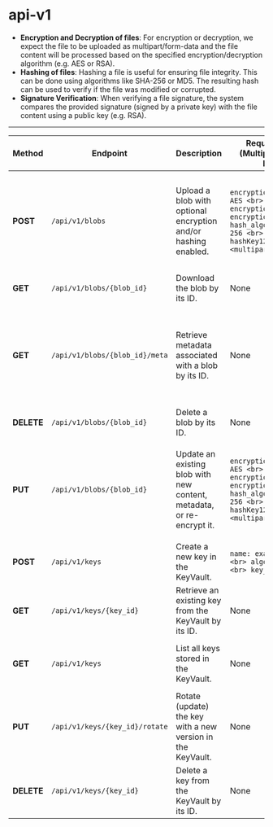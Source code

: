 # api-v1

- **Encryption and Decryption of files**: For encryption or decryption, we expect the file to be uploaded as multipart/form-data and the file content will be processed based on the specified encryption/decryption algorithm (e.g. AES or RSA).
- **Hashing of files**: Hashing a file is useful for ensuring file integrity. This can be done using algorithms like SHA-256 or MD5. The resulting hash can be used to verify if the file was modified or corrupted.
- **Signature Verification**: When verifying a file signature, the system compares the provided signature (signed by a private key) with the file content using a public key (e.g. RSA).

---

| **Method** | **Endpoint**                        | **Description**                                                                                                      | **Request Body** (Multipart/Form-Data)                                                                                                                                                               | **Response**                                                    |
|------------|-------------------------------------|----------------------------------------------------------------------------------------------------------------------|-----------------------------------------------------------------------------------------------------------------------------------------------------------------------------------------------|---------------------------------------------------------------|
| **POST**   | `/api/v1/blobs`                    | Upload a blob with optional encryption and/or hashing enabled.                                                     | `encryption_algorithm: AES <br> encryption_key_id: encryptionKey123 <br> hash_algorithm: SHA-256 <br> hash_key_id: hashKey123 <br> file: <multipart-form-data>`                                                                                         | `{ "blob_id": "123", "name": "file1.txt", "date_time_created": "2024-11-01T10:00:00Z", "date_time_updated": "2024-11-01T10:00:00Z", "encryption_key_id": "encryptionKey123", "hash_key_id": "hashKey123" }` |
| **GET**    | `/api/v1/blobs/{blob_id}`                | Download the blob by its ID.                                                                                          | None                                                                                                                                                                                           | `{ "file": <blob-data> }`                                          |
| **GET**    | `/api/v1/blobs/{blob_id}/meta`           | Retrieve metadata associated with a blob by its ID.                                                                  | None                                                                                                                                                                                           | `{ "blob_id": "123", "name": "file1.txt", "date_time_created": "2024-11-01T10:00:00Z", "date_time_updated": "2024-11-01T10:00:00Z", "encryption_key_id": "encryptionKey123", "hash_key_id": "hashKey123" }` |
| **DELETE** | `/api/v1/blobs/{blob_id}`                | Delete a blob by its ID.                                                                                             | None                                                                                                                                                                                           | `{ "message": "Blob deleted successfully" }`                   |
| **PUT**    | `/api/v1/blobs/{blob_id}`                | Update an existing blob with new content, metadata, or re-encrypt it.                                                | `encryption_algorithm: AES <br> encryption_key_id: encryptionKey123 <br> hash_algorithm: SHA-256 <br> hash_key_id: hashKey123 <br> file: <multipart-form-data>`                                                                                         | `{ "blob_id": "123", "name": "file1.txt", "date_time_created": "2024-11-01T10:00:00Z", "date_time_updated": "2024-11-01T10:30:00Z", "encryption_key_id": "encryptionKey123", "hash_key_id": "hashKey123" }` |
| **POST**   | `/api/v1/keys`                      | Create a new key in the KeyVault.                                                                                     | `name: example-key <br> algorithm: RSA <br> key_size: 2048`                                                                                                                                  | `{ "key_id": "key123", "name": "example-key", "status": "created" }` |
| **GET**    | `/api/v1/keys/{key_id}`             | Retrieve an existing key from the KeyVault by its ID.                                                                | None                                                                                                                                                                                           | `{ "key_id": "key123", "name": "example-key", "algorithm": "RSA", "key_size": 2048 }` |
| **GET**    | `/api/v1/keys`                      | List all keys stored in the KeyVault.                                                                                 | None                                                                                                                                                                                           | `{ "keys": [ { "key_id": "key123", "name": "example-key", "algorithm": "RSA", "key_size": 2048 }, ... ] }` |
| **PUT**    | `/api/v1/keys/{key_id}/rotate`      | Rotate (update) the key with a new version in the KeyVault.                                                          | None                                                                                                                                                                        | `{ "key_id": "key123", "status": "rotated", "new_version": "2" }` |
| **DELETE** | `/api/v1/keys/{key_id}`             | Delete a key from the KeyVault by its ID.                                                                             | None                                                                                                                                                                                           | `{ "message": "Key deleted successfully" }`                   |